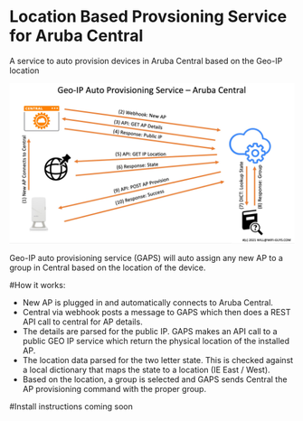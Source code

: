# Location Based Provsioning Service for Aruba Central
A service to auto provision devices in Aruba Central based on the Geo-IP location

![GAPS](https://github.com/WifiGuyWill/Geo-Auto-Provsioning-Service/blob/main/GAPS.jpg?raw=true "GAPS")

Geo-IP auto provisioning service (GAPS) will auto assign any new AP to a group in Central based on the location of the device.

#How it works:

* New AP is plugged in and automatically connects to Aruba Central. 
* Central via webhook posts a message to GAPS which then does a REST API call to central for AP details. 
* The details are parsed for the public IP. GAPS makes an API call to a public GEO IP service which return the physical location of the installed AP. 
* The location data parsed for the two letter state. This is checked against a local dictionary that maps the state to a location (IE East / West). 
* Based on the location, a group is selected and GAPS sends Central the AP provisioning command with the proper group.

#Install instructions coming soon
